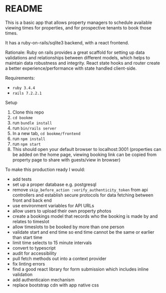 # README

This is a basic app that allows property managers to schedule available viewing times for properties, and for prospective tenants to book those times.

It has a ruby-on-rails/sqlite3 backend, with a react frontend.

Rationale:
Ruby on rails provides a great scaffold for setting up data validations and relationships between different models, which helps to maintain data robustness and integrity.
React state hooks and router create a better experience/performance with state handled client-side.

Requirements:
* `ruby 3.4.4`
* `rails 7.2.2.1`

Setup
1. Clone this repo
2. `cd bookme`
3. run `bundle install`
4. run `bin/rails server`
5. In a new tab, `cd bookme/frontend`
6. run `npm install`
7. run `npm start`
8. This should open your default browser to localhost:3001
(properties can be added on the home page, viewing booking link can be copied from property page to share with guests/view in browser)


To make this production ready I would:
- add tests
- set up a proper database e.g. postgresql
- remove `skip_before_action :verify_authenticity_token` from api controllers and establish secure protocols for data fetching between front and back end
- use environment variables for API URLs
- allow users to upload their own property photos
- create a bookings model that records who the booking is made by and relates to timeslot
- allow timeslots to be booked by more than one person
- validate start and end time so end time cannot be the same or earlier than start time
- limit time selects to 15 minute intervals
- convert to typescript
- audit for accessibility
- pull fetch methods out into a context provider
- fix linting errors
- find a good react library for form submission which includes inline validation
- add authenticaion mechanism
- replace bootstrap cdn with app native css 
